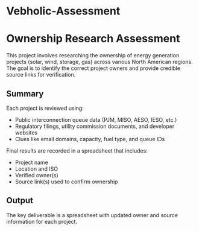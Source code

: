 # Vebholic-Assessment
# Ownership Research Assessment

This project involves researching the ownership of energy generation projects (solar, wind, storage, gas) across various North American regions. The goal is to identify the correct project owners and provide credible source links for verification.

## Summary

Each project is reviewed using:
- Public interconnection queue data (PJM, MISO, AESO, IESO, etc.)
- Regulatory filings, utility commission documents, and developer websites
- Clues like email domains, capacity, fuel type, and queue IDs

Final results are recorded in a spreadsheet that includes:
- Project name
- Location and ISO
- Verified owner(s)
- Source link(s) used to confirm ownership

## Output

The key deliverable is a spreadsheet with updated owner and source information for each project.

